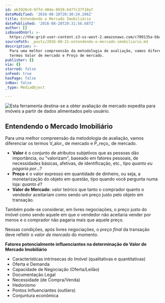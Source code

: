 ```yaml
---
id: eb3920c8-9ffd-404e-8938-6477c37f18a7
dateModified: '2016-08-28T20:30:24.206Z'
title: Entendendo o Mercado Imobiliário
datePublished: '2016-08-28T20:31:56.687Z'
author: []
isBasedOnUrl: >-
  https://the-grid-user-content.s3-us-west-2.amazonaws.com/c709135a-bbad-4e63-bd46-47f000328167.jpg
sourcePath: _posts/2016-08-21-entendendo-o-mercado-imobiliario.md
description: >-
  Para uma melhor compreensão da metodologia de avaliação, vamos diferenciar os
  termos Valor de mercado e Preço de mercado.
publisher: {}
via: {}
starred: false
inFeed: true
hasPage: false
inNav: false
_type: MediaObject

---
```

![Esta ferramenta destina-se a obter avaliação de mercado expedita para imóveis a partir de dados alimentados pelo usuário.](https://the-grid-user-content.s3-us-west-2.amazonaws.com/c709135a-bbad-4e63-bd46-47f000328167.jpg)

## Entendendo o Mercado Imobiliário

Para uma melhor compreensão da metodologia de avaliação, vamos diferenciar os termos V_alor_ de mercado e P_reço_ de mercado.

* **Valor** é o conjunto de atributos subjetivos que as pessoas dão importância, ou "valorizam", baseado em fatores pessoais, de necessidades básicas, afetivas, de identificação, etc., tipo _quanto eu pagaria por_...?
* **Preço** é o valor expresso em quantidade de dinheiro, ou seja, a monetarização do objeto em questão, tipo quando você pergunta numa loja: _quanto é_?
* **Valor de Mercado**: valor teórico que tanto o comprador quanto o vendedor aceitariam como sendo um preço justo pelo objeto em transação.

Também pode-se considerar, em livres negociações, o preço justo do imóvel como sendo aquele em que o vendedor não aceitaria vender por menos e o comprador não pagaria mais que aquele preço.

Nessas condições, após livres negociações, o _preço final_ da transação deve refletir o _valor de mercado_ do momento.

**Fatores potencialmente influenciantes na determinação de Valor de Mercado Imobiliário**

* Características intrínsecas do Imóvel (qualitativas e quantitativas)
* Oferta e Demanda
* Capacidade de Negociação (Oferta/Leilão)
* Documentação Legal
* Necessidade (de Compra/Venda)
* Hedonismo
* Pontos Influenciantes (outliers)
* Conjuntura econômica
